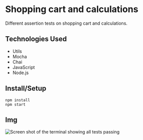 # Shopping cart and calculations
Different assertion tests on shopping cart and calculations.

## Technologies Used
- Utils
- Mocha
- Chai
- JavaScript
- Node.js


## Install/Setup

```
npm install
npm start
```


## Img

<img alt="Screen shot of the terminal showing all tests passing" src="https://github.com/lwrgithub/shoping-cart-and-calculations/blob/master/tests-pass.png" />
